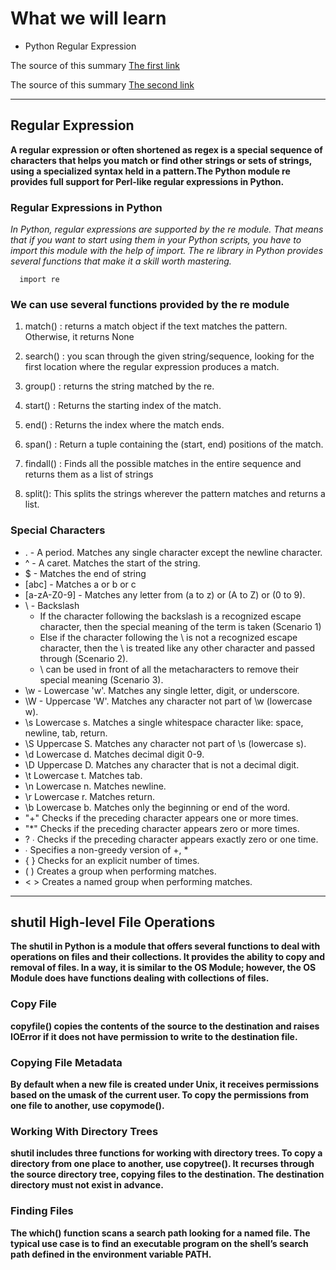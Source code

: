 # What we will learn

- Python Regular Expression 

The source of this summary [The first link](https://www.datacamp.com/community/tutorials/python-regular-expression-tutorial)

The source of this summary [The second link](https://pymotw.com/3/shutil/)

______________________________________

## Regular Expression

**A regular expression or often shortened as regex is a special sequence of characters that helps you match or find other strings or sets of strings, using a specialized syntax held in a pattern.The Python module re provides full support for Perl-like regular expressions in Python.**

### Regular Expressions in Python

*In Python, regular expressions are supported by the re module. That means that if you want to start using them in your Python scripts, you have to import this module with the help of import. The re library in Python provides several functions that make it a skill worth mastering.*

      import re

### We can use several functions provided by the re module

1. match() : returns a match object if the text matches the pattern. Otherwise, it returns None

2. search() : you scan through the given string/sequence, looking for the first location where the regular expression produces a match.

3. group() : returns the string matched by the re.

4. start() : Returns the starting index of the match.

5. end() : Returns the index where the match ends.

6. span() : Return a tuple containing the (start, end) positions of the match.

7. findall() : Finds all the possible matches in the entire sequence and returns them as a list of strings

8. split(): This splits the strings wherever the pattern matches and returns a list.


### Special Characters

* . - A period. Matches any single character except the newline character.
* ^ - A caret. Matches the start of the string.
* $ - Matches the end of string
* [abc] - Matches a or b or c
* [a-zA-Z0-9] - Matches any letter from (a to z) or (A to Z) or (0 to 9).
* \ - Backslash
     - If the character following the backslash is a recognized escape character, then the special meaning of the term is taken (Scenario 1)
     - Else if the character following the \ is not a recognized escape character, then the \ is treated like any other character and passed through (Scenario 2).
     - \ can be used in front of all the metacharacters to remove their special meaning (Scenario 3).
* \w - Lowercase 'w'. Matches any single letter, digit, or underscore.
* \W - Uppercase 'W'. Matches any character not part of \w (lowercase w).
* \s	Lowercase s. Matches a single whitespace character like: space, newline, tab, return.
* \S	Uppercase S. Matches any character not part of \s (lowercase s).
* \d	Lowercase d. Matches decimal digit 0-9.
* \D	Uppercase D. Matches any character that is not a decimal digit.
* \t	Lowercase t. Matches tab.
* \n	Lowercase n. Matches newline.
* \r	Lowercase r. Matches return.
* \b	Lowercase b. Matches only the beginning or end of the word.
* "+"	Checks if the preceding character appears one or more times.
* "*"	Checks if the preceding character appears zero or more times.
* ?	∙ Checks if the preceding character appears exactly zero or one time.
* ∙ Specifies a non-greedy version of +, *
* { }	Checks for an explicit number of times.
* ( )	Creates a group when performing matches.
* < >	Creates a named group when performing matches.

______________________________________

## shutil High-level File Operations

**The shutil in Python is a module that offers several functions to deal with operations on files and their collections. It provides the ability to copy and removal of files. In a way, it is similar to the OS Module; however, the OS Module does have functions dealing with collections of files.**

### Copy File

**copyfile() copies the contents of the source to the destination and raises IOError if it does not have permission to write to the destination file.**

### Copying File Metadata

**By default when a new file is created under Unix, it receives permissions based on the umask of the current user. To copy the permissions from one file to another, use copymode().**

### Working With Directory Trees

**shutil includes three functions for working with directory trees. To copy a directory from one place to another, use copytree(). It recurses through the source directory tree, copying files to the destination. The destination directory must not exist in advance.**

### Finding Files

**The which() function scans a search path looking for a named file. The typical use case is to find an executable program on the shell’s search path defined in the environment variable PATH.**

